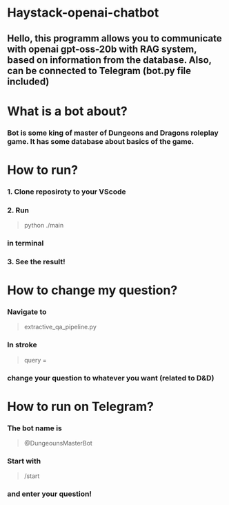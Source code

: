 # Haystack-openai-chatbot

## Hello, this programm allows you to communicate with openai gpt-oss-20b with RAG system, based on information from the database. Also, can be connected to Telegram (bot.py file included)

# What is a bot about?
### Bot is some king of master of Dungeons and Dragons roleplay game. It has some database about basics of the game.

# How to run?
### 1. Clone reposiroty to your VScode
### 2. Run 
> python ./main
### in terminal
### 3. See the result!

# How to change my question?
### Navigate to 
> extractive_qa_pipeline.py
### In stroke 
> query =
### change your question to whatever you want (related to D&D)

#  How to run on Telegram?
### The bot name is 
> @DungeounsMasterBot
### Start with 
> /start
### and enter your question!
